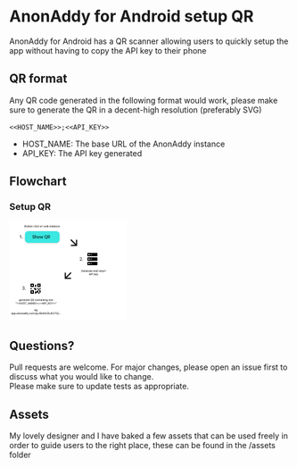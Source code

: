 
# AnonAddy for Android setup QR  
  
AnonAddy for Android has a QR scanner allowing users to quickly setup the app without having to copy the API key to their phone  
  
## QR format  
  
Any QR code generated in the following format would work, please make sure to generate the QR in a decent-high resolution (preferably SVG)  
  
```  
<<HOST_NAME>>;<<API_KEY>>  
```  
  
- HOST_NAME: The base URL of the AnonAddy instance  
- API_KEY: The API key generated  
  
## Flowchart  
  
### Setup QR
![Setup QRs](assets/setup_qr.png)

## Questions?  
Pull requests are welcome. For major changes, please open an issue first to discuss what you would like to change.  
Please make sure to update tests as appropriate.

## Assets  
My lovely designer and I have baked a few assets that can be used freely in order to guide users to the right place, these can be found in the /assets folder